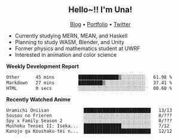 <h2 align="center">
  Hello~!! I'm Una!
</h2>

<p align="center">
  <a href="https://anarchy.website/">Blog</a> &bull;
  <a href="https://una-ada.github.io/">Portfolio</a> &bull;
  <a href="https://twitter.com/xn__z7x">Twitter</a>
</p>

- Currently studying MERN, MEAN, and Haskell
- Planning to study WASM, Blender, and Unity
- Former physics and mathematics student at UWRF
- Interested in animation and color science

**Weekly Development Report**

<!--START_SECTION:waka-->

```txt
Other      45 mins         ███████████████▒░░░░░░░░░   61.98 %
Markdown   27 mins         █████████▒░░░░░░░░░░░░░░░   37.41 %
HTML       0 secs          ░░░░░░░░░░░░░░░░░░░░░░░░░   00.60 %
```

<!--END_SECTION:waka-->

**Recently Watched Anime**

<!-- RECENT-ANIME:START -->

    Uramichi Oniisan             █████████████████████████   13/13
    Sousou no Frieren            ░░░░░░░░░░░░░░░░░░░░░░░░░   0/???
    Spy x Family Season 2        ░░░░░░░░░░░░░░░░░░░░░░░░░   0/???
    Mushoku Tensei II: Iseka...  ██████████████░░░░░░░░░░░   7/12
    Kanojo ga Koushaku-tei n...  █████████████████████████   12/12
<!-- RECENT-ANIME:END -->
